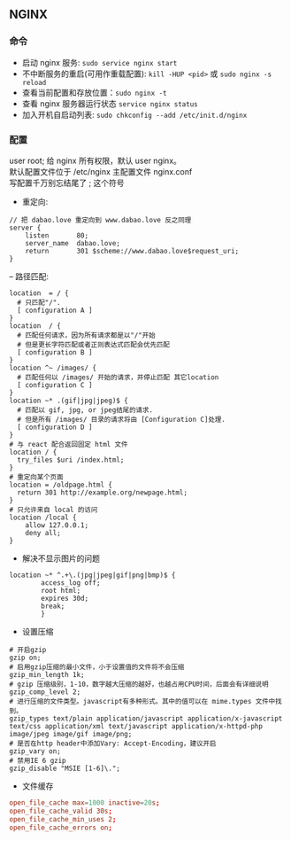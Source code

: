 ## NGINX
### 命令
- 启动 nginx 服务: `sudo service nginx start`
- 不中断服务的重启(可用作重载配置): `kill -HUP <pid>` 或 `sudo nginx -s reload`
- 查看当前配置和存放位置：`sudo nginx -t`
- 查看 nginx 服务器运行状态 `service nginx status`
- 加入开机自启动列表: `sudo chkconfig --add /etc/init.d/nginx`
### 配置
user root;
给 nginx 所有权限，默认 user nginx。  
默认配置文件位于 /etc/nginx 主配置文件 nginx.conf  
写配置千万别忘结尾了 ; 这个符号  
- 重定向:
```shell
// 把 dabao.love 重定向到 www.dabao.love 反之同理
server {
    listen       80;
    server_name  dabao.love;
    return       301 $scheme://www.dabao.love$request_uri;
}
```
– 路径匹配:
```shell
location  = / {
  # 只匹配"/".
  [ configuration A ]
}
location  / {
  # 匹配任何请求，因为所有请求都是以"/"开始
  # 但是更长字符匹配或者正则表达式匹配会优先匹配
  [ configuration B ]
}
location ^~ /images/ {
  # 匹配任何以 /images/ 开始的请求，并停止匹配 其它location
  [ configuration C ]
}
location ~* .(gif|jpg|jpeg)$ {
  # 匹配以 gif, jpg, or jpeg结尾的请求.
  # 但是所有 /images/ 目录的请求将由 [Configuration C]处理.   
  [ configuration D ]
}
# 与 react 配合返回固定 html 文件
location / {
  try_files $uri /index.html;
}
# 重定向某个页面
location = /oldpage.html {
  return 301 http://example.org/newpage.html;
}
# 只允许来自 local 的访问
location /local {
    allow 127.0.0.1;
    deny all;
}
```
- 解决不显示图片的问题
```shell
location ~* ^.+\.(jpg|jpeg|gif|png|bmp)$ {  
        access_log off;  
        root html;  
        expires 30d;  
        break;  
        }
```
- 设置压缩
```shell
# 开启gzip
gzip on;
# 启用gzip压缩的最小文件，小于设置值的文件将不会压缩
gzip_min_length 1k;
# gzip 压缩级别，1-10，数字越大压缩的越好，也越占用CPU时间，后面会有详细说明
gzip_comp_level 2;
# 进行压缩的文件类型。javascript有多种形式。其中的值可以在 mime.types 文件中找到。
gzip_types text/plain application/javascript application/x-javascript text/css application/xml text/javascript application/x-httpd-php image/jpeg image/gif image/png;
# 是否在http header中添加Vary: Accept-Encoding，建议开启
gzip_vary on;
# 禁用IE 6 gzip
gzip_disable "MSIE [1-6]\.";
```
- 文件缓存
```conf
open_file_cache max=1000 inactive=20s;
open_file_cache_valid 30s;
open_file_cache_min_uses 2;
open_file_cache_errors on;
```
